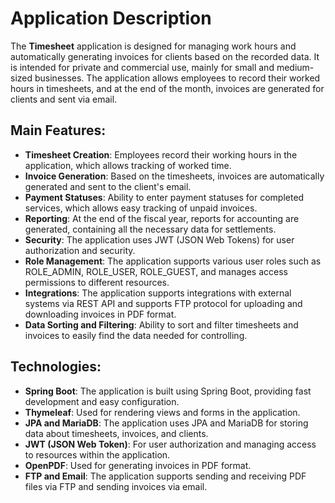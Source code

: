 
# Application Description

The **Timesheet** application is designed for managing work hours and automatically generating invoices for clients based on the recorded data. It is intended for private and commercial use, mainly for small and medium-sized businesses. The application allows employees to record their worked hours in timesheets, and at the end of the month, invoices are generated for clients and sent via email.

## Main Features:

- **Timesheet Creation**: Employees record their working hours in the application, which allows tracking of worked time.
- **Invoice Generation**: Based on the timesheets, invoices are automatically generated and sent to the client's email.
- **Payment Statuses**: Ability to enter payment statuses for completed services, which allows easy tracking of unpaid invoices.
- **Reporting**: At the end of the fiscal year, reports for accounting are generated, containing all the necessary data for settlements.
- **Security**: The application uses JWT (JSON Web Tokens) for user authorization and security.
- **Role Management**: The application supports various user roles such as ROLE_ADMIN, ROLE_USER, ROLE_GUEST, and manages access permissions to different resources.
- **Integrations**: The application supports integrations with external systems via REST API and supports FTP protocol for uploading and downloading invoices in PDF format.
- **Data Sorting and Filtering**: Ability to sort and filter timesheets and invoices to easily find the data needed for controlling.

## Technologies:

- **Spring Boot**: The application is built using Spring Boot, providing fast development and easy configuration.
- **Thymeleaf**: Used for rendering views and forms in the application.
- **JPA and MariaDB**: The application uses JPA and MariaDB for storing data about timesheets, invoices, and clients.
- **JWT (JSON Web Token)**: For user authorization and managing access to resources within the application.
- **OpenPDF**: Used for generating invoices in PDF format.
- **FTP and Email**: The application supports sending and receiving PDF files via FTP and sending invoices via email.
